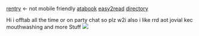 [rentry](https://rentry.co/orph) <- not mobile friendly [atabook](https://ovrpheus.atabook.org/) [easy2read](https://rentry.co/novoamor) [directory](https://rentry.co/ovrpheus)

Hi i offtab all the time or on party chat so plz w2i also i like rrd aot jovial kec mouthwashing and more Stuff 
<img src="https://files.catbox.moe/97wf60.jpg"/> 
